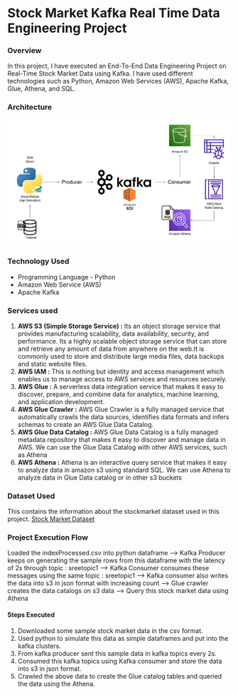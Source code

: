 # Stock Market Kafka Real Time Data Engineering Project

### Overview 
In this project, I have executed an End-To-End Data Engineering Project on Real-Time Stock Market Data using Kafka.
I have used different technologies such as Python, Amazon Web Services (AWS), Apache Kafka, Glue, Athena, and SQL.

### Architecture
![Architecture diagram](https://github.com/sreedharchalavadi/stock-market-kafka-de-project/blob/main/Architecture.jpg)

### Technology Used
- Programming Language - Python
- Amazon Web Service (AWS)
- Apache Kafka

### Services used

1. **AWS S3 (Simple Storage Service) :** Its an object storage service that provides manufacturing scalability, data availability, security, and performance. Its a highly scalable object storage service that can store and retrieve any amount of data from anywhere on the web.It is commonly used to store and distribute large media files, data backups and static website files.
2. **AWS IAM :** This is nothing but identity and access management which enables us to manage access to AWS services and resources securely.
3. **AWS Glue :** A serverless data integration service that makes it easy to discover, prepare, and combine data for analytics, machine learning, and application development.
4. **AWS Glue Crawler :** AWS Glue Crawler is a fully managed service that automatically crawls the data sources, identifies data formats and infers schemas to create an AWS Glue Data Catalog.
5. **AWS Glue Data Catalog :** AWS Glue Data Catalog is a fully managed metadata repository that makes it easy to discover and manage data in AWS. We can use the Glue Data Catalog with other AWS services, such as Athena
6. **AWS Athena :** Athena is an interactive query service that makes it easy to analyze data in amazon s3 using standard SQL. We can use Athena to analyze data in Glue Data catalog or in other s3 buckets

### Dataset Used
This contains the information about the stockmarket dataset used in this project.
[Stock Market Dataset](https://github.com/sreedharchalavadi/stock-market-kafka-de-project/blob/main/indexProcessed.csv)

### Project Execution Flow
Loaded the indexProcessed.csv into python dataframe --> Kafka Producer keeps on generating the sample rows from this dataframe with the latency of 2s through topic : sreetopic1  --> Kafka Consumer consumes these messages using the same topic : sreetopic1 --> Kafka consumer also writes the data into s3 in json format with increasing count --> Glue crawler creates the data catalogs on s3 data --> Query this stock market data using Athena

#### Steps Executed

1. Downloaded some sample stock market data in the csv format.
2. Used python to simulate this data as simple dataframes and put into the kafka clusters. 
3. From kafka producer sent this sample data in kafka topics every 2s. 
4. Consumed this kafka topics using Kafka consumer and store the data into s3 in json format. 
5. Crawled the above data to create the Glue catalog tables and queried the data using the Athena.
